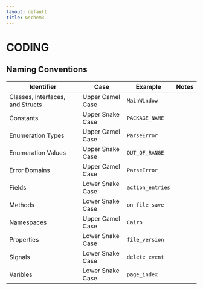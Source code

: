 ```yaml
---
layout: default
title: Gschem3
---
```

# CODING

## Naming Conventions
|Identifier|Case|Example|Notes|
|-|-|-|-|
|Classes, Interfaces, and Structs|Upper Camel Case|`MainWindow`||
|Constants|Upper Snake Case|`PACKAGE_NAME`||
|Enumeration Types|Upper Camel Case|`ParseError`||
|Enumeration Values|Upper Snake Case|`OUT_OF_RANGE`||
|Error Domains|Upper Camel Case|`ParseError`||
|Fields|Lower Snake Case|`action_entries`||
|Methods|Lower Snake Case|`on_file_save`||
|Namespaces|Upper Camel Case|`Cairo`||
|Properties|Lower Snake Case|`file_version`||
|Signals|Lower Snake Case|`delete_event`||
|Varibles|Lower Snake Case|`page_index`||
